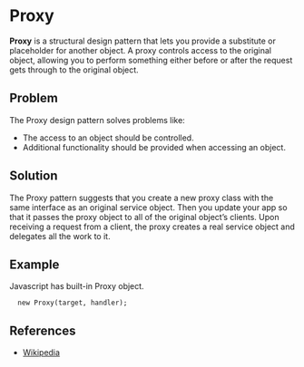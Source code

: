 # Proxy


**Proxy** is a structural design pattern that lets you provide a substitute or placeholder for another object. A proxy controls access to the original object, allowing you to perform something either before or after the request gets through to the original object.

## Problem
The Proxy design pattern solves problems like:

- The access to an object should be controlled.
- Additional functionality should be provided when accessing an object.

## Solution
The Proxy pattern suggests that you create a new proxy class with the same interface as an original service object. Then you update your app so that it passes the proxy object to all of the original object’s clients. Upon receiving a request from a client, the proxy creates a real service object and delegates all the work to it.

## Example
Javascript has built-in Proxy object.
```text
  new Proxy(target, handler);
```

## References

- [Wikipedia](https://en.wikipedia.org/wiki/Proxy_pattern)